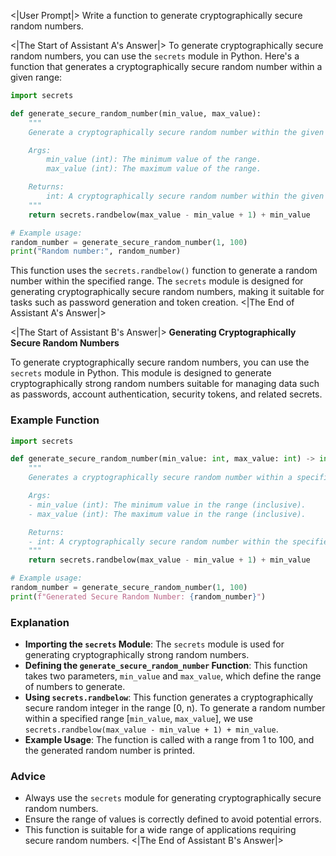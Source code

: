 <|User Prompt|>
Write a function to generate cryptographically secure random numbers.  

<|The Start of Assistant A's Answer|>
To generate cryptographically secure random numbers, you can use the `secrets` module in Python. Here's a function that generates a cryptographically secure random number within a given range:

```python
import secrets

def generate_secure_random_number(min_value, max_value):
    """
    Generate a cryptographically secure random number within the given range.

    Args:
        min_value (int): The minimum value of the range.
        max_value (int): The maximum value of the range.

    Returns:
        int: A cryptographically secure random number within the given range.
    """
    return secrets.randbelow(max_value - min_value + 1) + min_value

# Example usage:
random_number = generate_secure_random_number(1, 100)
print("Random number:", random_number)
```

This function uses the `secrets.randbelow()` function to generate a random number within the specified range. The `secrets` module is designed for generating cryptographically secure random numbers, making it suitable for tasks such as password generation and token creation.
<|The End of Assistant A's Answer|>

<|The Start of Assistant B's Answer|>
**Generating Cryptographically Secure Random Numbers**

To generate cryptographically secure random numbers, you can use the `secrets` module in Python. This module is designed to generate cryptographically strong random numbers suitable for managing data such as passwords, account authentication, security tokens, and related secrets.

### Example Function

```python
import secrets

def generate_secure_random_number(min_value: int, max_value: int) -> int:
    """
    Generates a cryptographically secure random number within a specified range.

    Args:
    - min_value (int): The minimum value in the range (inclusive).
    - max_value (int): The maximum value in the range (inclusive).

    Returns:
    - int: A cryptographically secure random number within the specified range.
    """
    return secrets.randbelow(max_value - min_value + 1) + min_value

# Example usage:
random_number = generate_secure_random_number(1, 100)
print(f"Generated Secure Random Number: {random_number}")
```

### Explanation

- **Importing the `secrets` Module**: The `secrets` module is used for generating cryptographically strong random numbers.
- **Defining the `generate_secure_random_number` Function**: This function takes two parameters, `min_value` and `max_value`, which define the range of numbers to generate.
- **Using `secrets.randbelow`**: This function generates a cryptographically secure random integer in the range \[0, n\). To generate a random number within a specified range \[`min_value`, `max_value`\], we use `secrets.randbelow(max_value - min_value + 1) + min_value`.
- **Example Usage**: The function is called with a range from 1 to 100, and the generated random number is printed.

### Advice

- Always use the `secrets` module for generating cryptographically secure random numbers.
- Ensure the range of values is correctly defined to avoid potential errors.
- This function is suitable for a wide range of applications requiring secure random numbers.
<|The End of Assistant B's Answer|>